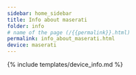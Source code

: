 ```yaml
---
sidebar: home_sidebar
title: Info about maserati
folder: info
# name of the page (/{{permalink}}.html)
permalink: info_about_maserati.html
device: maserati
---
```

{% include templates/device_info.md %}
